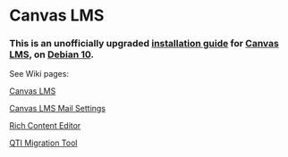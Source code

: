 # Canvas LMS

### This is an unofficially upgraded [installation guide](https://github.com/instructure/canvas-lms/wiki/Production-Start) for [Canvas LMS](https://github.com/instructure/canvas-lms), on [Debian 10](https://www.debian.org/News/2019/20190706).   


See Wiki pages:

[Canvas LMS](https://github.com/EpeR1/canvas-on-debian/wiki/Canvas-LMS)  

[Canvas LMS Mail Settings](https://github.com/EpeR1/canvas-on-debian/wiki/Canvas-LMS-Mail-Settings)

[Rich Content Editor](https://github.com/EpeR1/canvas-on-debian/wiki/Canvas-LMS-QTI-Migration-Tool)  

[QTI Migration Tool](https://github.com/EpeR1/canvas-on-debian/wiki/Canvas-LMS-Rich-Content-Editor)  

